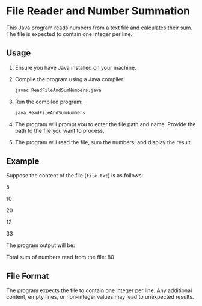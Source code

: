 # File Reader and Number Summation

This Java program reads numbers from a text file and calculates their sum. The file is expected to contain one integer per line.

## Usage

1. Ensure you have Java installed on your machine.
2. Compile the program using a Java compiler:

    ```bash
    javac ReadFileAndSumNumbers.java
    ```

3. Run the compiled program:

    ```bash
    java ReadFileAndSumNumbers
    ```

4. The program will prompt you to enter the file path and name. Provide the path to the file you want to process.

5. The program will read the file, sum the numbers, and display the result.

## Example

Suppose the content of the file (`file.txt`) is as follows:

5

10

20


12


33


The program output will be:

Total sum of numbers read from the file: 80


## File Format

The program expects the file to contain one integer per line. Any additional content, empty lines, or non-integer values may lead to unexpected results.

